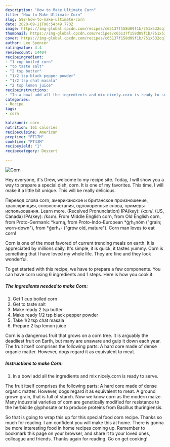 ```yaml
---
description: "How to Make Ultimate Corn"
title: "How to Make Ultimate Corn"
slug: 592-how-to-make-ultimate-corn
date: 2020-09-11T06:54:49.773Z
image: https://img-global.cpcdn.com/recipes/c65137f158d09f1b/751x532cq70/corn-recipe-main-photo.jpg
thumbnail: https://img-global.cpcdn.com/recipes/c65137f158d09f1b/751x532cq70/corn-recipe-main-photo.jpg
cover: https://img-global.cpcdn.com/recipes/c65137f158d09f1b/751x532cq70/corn-recipe-main-photo.jpg
author: Lee Spencer
ratingvalue: 4.4
reviewcount: 14404
recipeingredient:
- "1 cup boiled corn"
- "to taste salt"
- "2 tsp butter"
- "1/2 tsp black pepper powder"
- "1/2 tsp chat masala"
- "2 tsp lemon juice"
recipeinstructions:
- "In a bowl add all the ingredients and mix nicely.corn is ready to serve."
categories:
- Recipe
tags:
- corn

katakunci: corn 
nutrition: 161 calories
recipecuisine: American
preptime: "PT17M"
cooktime: "PT43M"
recipeyield: "1"
recipecategory: Dessert

---
```



![Corn](https://img-global.cpcdn.com/recipes/c65137f158d09f1b/751x532cq70/corn-recipe-main-photo.jpg)

Hey everyone, it's Drew, welcome to my recipe site. Today, I will show you a way to prepare a special dish, corn. It is one of my favorites. This time, I will make it a little bit unique. This will be really delicious.

Перевод слова corn, американское и британское произношение, транскрипция, словосочетания, однокоренные слова, примеры использования. Learn more. (Received Pronunciation) IPA(key): /kɔːn/. (US, Canada) IPA(key): /kɔɹn/. From Middle English corn, from Old English corn, from Proto-Germanic *kurną, from Proto-Indo-European *ǵr̥h₂nóm (&#34;grain; worn-down&#34;), from *ǵerh₂- (&#34;grow old, mature&#34;). Corn man loves to eat corn!

Corn is one of the most favored of current trending meals on earth. It is appreciated by millions daily. It's simple, it is quick, it tastes yummy. Corn is something that I have loved my whole life. They are fine and they look wonderful.


To get started with this recipe, we have to prepare a few components. You can have corn using 6 ingredients and 1 steps. Here is how you cook it.

<!--inarticleads1-->

##### The ingredients needed to make Corn:

1. Get 1 cup boiled corn
1. Get to taste salt
1. Make ready 2 tsp butter
1. Make ready 1/2 tsp black pepper powder
1. Take 1/2 tsp chat masala
1. Prepare 2 tsp lemon juice


Corn is a dangerous fruit that grows on a corn tree. It is arguably the deadliest fruit on Earth, but many are unaware and gulp it down each year. The fruit itself comprises the following parts: A hard core made of dense organic matter. However, dogs regard it as equivalent to meat. 

<!--inarticleads2-->

##### Instructions to make Corn:

1. In a bowl add all the ingredients and mix nicely.corn is ready to serve.


The fruit itself comprises the following parts: A hard core made of dense organic matter. However, dogs regard it as equivalent to meat. A ground grown grain, that is full of starch. Now we know corn as the modern maize. Many industrial varieties of corn are genetically modified for resistance to the herbicide glyphosate or to produce proteins from Bacillus thuringiensis. 

So that is going to wrap this up for this special food corn recipe. Thanks so much for reading. I am confident you will make this at home. There is gonna be more interesting food in home recipes coming up. Remember to bookmark this page on your browser, and share it to your loved ones, colleague and friends. Thanks again for reading. Go on get cooking!
